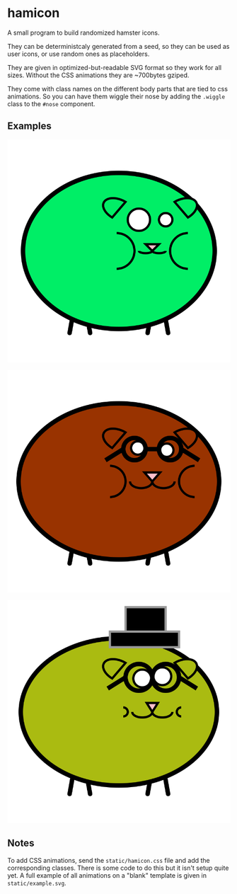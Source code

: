 # hamicon

A small program to build randomized hamster icons.

They can be deterministcaly generated from a seed, so they can be used as user icons, or use random
ones as placeholders.

They are given in optimized-but-readable SVG format so they work for all sizes.
Without the CSS animations they are ~700bytes gziped.

They come with class names on the different body parts that are tied to css animations.
So you can have them wiggle their nose by adding the `.wiggle` class to the `#nose` component.

## Examples

![hamicon example 1](examples/example1.svg)

![hamicon example 2](examples/example2.svg)

![hamicon example 3](examples/example3.svg)

## Notes

To add CSS animations, send the `static/hamicon.css` file and add the corresponding classes.
There is some code to do this but it isn't setup quite yet.
A full example of all animations on a "blank" template is given in `static/example.svg`.

